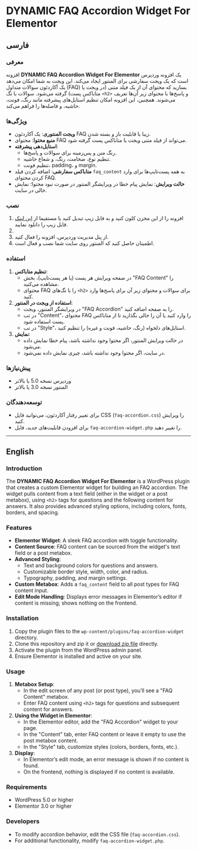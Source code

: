 # DYNAMIC FAQ Accordion Widget For Elementor

## فارسی

### معرفی
افزونه **DYNAMIC FAQ Accordion Widget For Elementor** یک افزونه وردپرس است که یک ویجت سفارشی برای المنتور ایجاد می‌کند. این ویجت به شما امکان می‌دهد یک آکاردئون سوالات متداول (FAQ) بسازید که محتوای آن از یک فیلد متنی (در ویجت یا متاباکس پست) گرفته می‌شود. سوالات با تگ `<h2>` و پاسخ‌ها با محتوای زیر آن‌ها تعریف می‌شوند. همچنین، این افزونه امکان تنظیم استایل‌های پیشرفته مانند رنگ، فونت، حاشیه، و فاصله‌ها را فراهم می‌کند.

### ویژگی‌ها
- **ویجت المنتوری**: یک آکاردئون FAQ زیبا با قابلیت باز و بسته شدن.
- **منبع محتوا**: محتوای FAQ می‌تواند از فیلد متنی ویجت یا متاباکس پست گرفته شود.
- **استایل‌دهی پیشرفته**:
  - رنگ متن و پس‌زمینه برای سوالات و پاسخ‌ها.
  - تنظیم نوع، ضخامت، رنگ، و شعاع حاشیه.
  - تنظیم فونت، padding، و margin.
- **متاباکس سفارشی**: اضافه کردن فیلد `faq_content` به همه پست‌تایپ‌ها برای وارد کردن محتوای FAQ.
- **حالت ویرایش**: نمایش پیام خطا در ویرایشگر المنتور در صورت نبود محتوا؛ نمایش خالی در سایت.

### نصب
1. افزونه را از این مخزن کلون کنید و به فایل زیپ تبدیل کنید یا مستقیما از [این لینک](https://github.com/majidnazari65/dynamic-faq-accordion-for-elementor/archive/refs/heads/main.zip) فایل زیپ را دانلود نمایید.
2. 
3. از پنل مدیریت وردپرس، افزونه را فعال کنید.
4. اطمینان حاصل کنید که المنتور روی سایت شما نصب و فعال است.

### استفاده
1. **تنظیم متاباکس**:
   - در صفحه ویرایش هر پست (یا هر پست‌تایپ)، بخش "FAQ Content" را مشاهده می‌کنید.
   - محتوای FAQ را با تگ‌های `<h2>` برای سوالات و محتوای زیر آن برای پاسخ‌ها وارد کنید.
2. **استفاده از ویجت در المنتور**:
   - در ویرایشگر المنتور، ویجت "FAQ Accordion" را به صفحه اضافه کنید.
   - در تب "Content"، محتوای FAQ را وارد کنید یا آن را خالی بگذارید تا از متاباکس پست استفاده شود.
   - در تب "Style"، استایل‌های دلخواه (رنگ، حاشیه، فونت و غیره) را تنظیم کنید.
3. **نمایش**:
   - در حالت ویرایش المنتور، اگر محتوا وجود نداشته باشد، پیام خطا نمایش داده می‌شود.
   - در سایت، اگر محتوا وجود نداشته باشد، چیزی نمایش داده نمی‌شود.

### پیش‌نیازها
- وردپرس نسخه 5.0 یا بالاتر
- المنتور نسخه 3.0 یا بالاتر

### توسعه‌دهندگان
- برای تغییر رفتار آکاردئون، می‌توانید فایل CSS (`faq-accordion.css`) را ویرایش کنید.
- برای افزودن قابلیت‌های جدید، فایل `faq-accordion-widget.php` را تغییر دهید.

---

## English

### Introduction
The **DYNAMIC FAQ Accordion Widget For Elementor** is a WordPress plugin that creates a custom Elementor widget for building an FAQ accordion. The widget pulls content from a text field (either in the widget or a post metabox), using `<h2>` tags for questions and the following content for answers. It also provides advanced styling options, including colors, fonts, borders, and spacing.

### Features
- **Elementor Widget**: A sleek FAQ accordion with toggle functionality.
- **Content Source**: FAQ content can be sourced from the widget's text field or a post metabox.
- **Advanced Styling**:
  - Text and background colors for questions and answers.
  - Customizable border style, width, color, and radius.
  - Typography, padding, and margin settings.
- **Custom Metabox**: Adds a `faq_content` field to all post types for FAQ content input.
- **Edit Mode Handling**: Displays error messages in Elementor’s editor if content is missing; shows nothing on the frontend.

### Installation
1. Copy the plugin files to the `wp-content/plugins/faq-accordion-widget` directory.
2. Clone this repository and zip it or [download zip file](https://github.com/majidnazari65/dynamic-faq-accordion-for-elementor/archive/refs/heads/main.zip) directly.
3. Activate the plugin from the WordPress admin panel.
4. Ensure Elementor is installed and active on your site.

### Usage
1. **Metabox Setup**:
   - In the edit screen of any post (or post type), you’ll see a "FAQ Content" metabox.
   - Enter FAQ content using `<h2>` tags for questions and subsequent content for answers.
2. **Using the Widget in Elementor**:
   - In the Elementor editor, add the "FAQ Accordion" widget to your page.
   - In the "Content" tab, enter FAQ content or leave it empty to use the post metabox content.
   - In the "Style" tab, customize styles (colors, borders, fonts, etc.).
3. **Display**:
   - In Elementor’s edit mode, an error message is shown if no content is found.
   - On the frontend, nothing is displayed if no content is available.

### Requirements
- WordPress 5.0 or higher
- Elementor 3.0 or higher

### Developers
- To modify accordion behavior, edit the CSS file (`faq-accordion.css`).
- For additional functionality, modify `faq-accordion-widget.php`.
